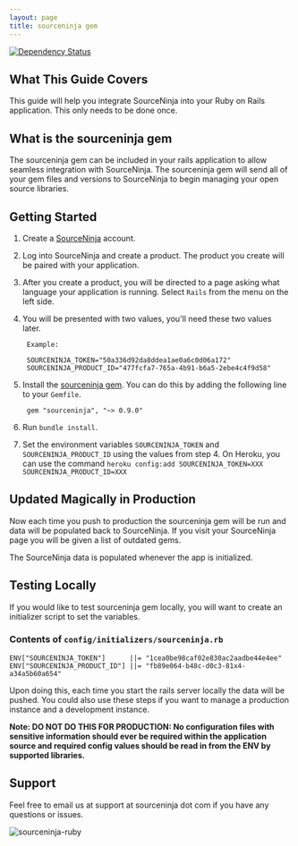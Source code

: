 ```yaml
---
layout: page
title: sourceninja gem
---
```


[![Dependency Status](https://app.sourceninja.com/status/a78ca9a5-0a4a-4764-8639-87cc5a41948e.png)](https://app.sourceninja.com/products/a78ca9a5-0a4a-4764-8639-87cc5a41948e)

What This Guide Covers
-------------------------
This guide will help you integrate SourceNinja into your Ruby on Rails application. This only needs to be done once.

What is the sourceninja gem
---------------------------
The sourceninja gem can be included in your rails application to allow seamless integration with SourceNinja. The sourceninja gem will send all of your gem files and versions to SourceNinja to begin managing your open source libraries.

Getting Started
---------------
1. Create a [SourceNinja](http://sourceninja.com) account.

2. Log into SourceNinja and create a product. The product you create will be paired with your application.

3. After you create a product, you will be directed to a page asking what language your application is running. Select `Rails` from the menu on the left side. 

4. You will be presented with two values, you'll need these two values later.

		Example:

		SOURCENINJA_TOKEN="50a336d92da8ddea1ae0a6c0d06a172"
		SOURCENINJA_PRODUCT_ID="477fcfa7-765a-4b91-b6a5-2ebe4c4f9d58"


5. Install the [sourceninja gem](http://github.com/SourceNinja/sourceninja-ruby). You can do this by adding the following line to your `Gemfile`.
    
		gem "sourceninja", "~> 0.9.0"

6. Run `bundle install`.

7. Set the environment variables `SOURCENINJA_TOKEN` and `SOURCENINJA_PRODUCT_ID` using the values from step 4. On Heroku, you can use the command `heroku config:add SOURCENINJA_TOKEN=XXX SOURCENINJA_PRODUCT_ID=XXX`

Updated Magically in Production
-----------------
Now each time you push to production the sourceninja gem will be run and data will be populated back to SourceNinja. If you visit your SourceNinja page you will be given a list of outdated gems.

The SourceNinja data is populated whenever the app is initialized.

Testing Locally
---------------
If you would like to test sourceninja gem locally, you will want to create an initializer script to set the variables.

### Contents of `config/initializers/sourceninja.rb`
	ENV["SOURCENINJA_TOKEN"]      ||= "1cea0be98caf02e830ac2aadbe44e4ee"
	ENV["SOURCENINJA_PRODUCT_ID"] ||= "fb89e064-b48c-d0c3-81x4-a34a5b60a654"

Upon doing this, each time you start the rails server locally the data will be pushed. You could also use these steps if you want to manage a production instance and a development instance.

__Note: DO NOT DO THIS FOR PRODUCTION: No configuration files with sensitive information should ever be required within the application source and required config values should be read in from the ENV by supported libraries.__

Support
-------
Feel free to email us at support at sourceninja dot com if you have any questions or issues.

![sourceninja-ruby](http://cl.ly/2x001f2y042U3b05143Z/Screen%20shot%202012-03-16%20at%202.51.05%20PM.png)